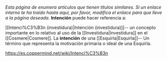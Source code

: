 *Esta página de  enumera artículos que tienen títulos similares.  Si un enlace interno te ha traído hasta aquí, por favor, modifica el enlace para que lleve a la página deseada.*
**Intención** puede hacer referencia a:

[[Intenci%C3%B3n (investidura)\|Intención (investidura)]]-- un concepto importante en lo relativo al uso de la [[Investidura\|Investidura]] en el [[Cosmere\|Cosmere]].
La **intención** de una [[Esquirla\|Esquirla]]-- Un término que representa la motivación primaria o ideal de una Esquirla.


https://es.coppermind.net/wiki/Intenci%C3%B3n